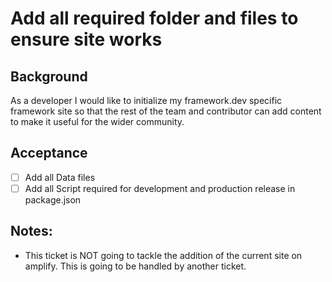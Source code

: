 # Add all required folder and files to ensure site works

## Background

As a developer I would like to initialize my framework.dev specific framework
site so that the rest of the team and contributor can add content to make it
useful for the wider community.

## Acceptance

- [ ] Add all Data files
- [ ] Add all Script required for development and production release in
      package.json

## Notes:

- This ticket is NOT going to tackle the addition of the current site on
  amplify. This is going to be handled by another ticket.
